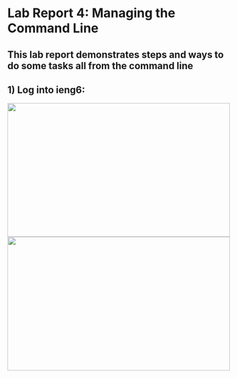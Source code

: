 # Lab Report 4: Managing the Command Line
## This lab report demonstrates steps and ways to do some tasks all from the command line

## 1) Log into ieng6:

<img src="Step4:ieng6" width="500" height="300">
<img src="Step5/clonefork.png" width="500" height="300">
